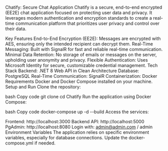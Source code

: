 Chatify: Secure Chat Application
Chatify is a secure, end-to-end encrypted (EE2E) chat application focused on protecting user data and privacy. It leverages modern authentication and encryption standards to create a real-time communication platform that prioritizes user privacy and control over their data.

Key Features
End-to-End Encryption (EE2E): Messages are encrypted with AES, ensuring only the intended recipient can decrypt them.
Real-Time Messaging: Built with SignalR for fast and reliable real-time communication.
Minimal Data Retention: No storage of emails or messages on the server, upholding user anonymity and privacy.
Flexible Authentication: Uses Microsoft Identity for secure, customizable credential management.
Tech Stack
Backend: .NET 8 Web API in Clean Architecture
Database: PostgreSQL
Real-Time Communication: SignalR
Containerization: Docker
Requirements
Docker and Docker Compose installed on your machine.
Setup and Run
Clone the repository:

bash
Copy code
git clone <your-repository-url>
cd Chatify
Run the application using Docker Compose:

bash
Copy code
docker-compose up -d --build
Access the services:

Frontend: http://localhost:3000
Backend API: http://localhost:5000
PgAdmin: http://localhost:8080
Login with: admin@admin.com / admin
Environment Variables
The application relies on specific environment variables, especially for database connections. Update the docker-compose.yml if needed.

